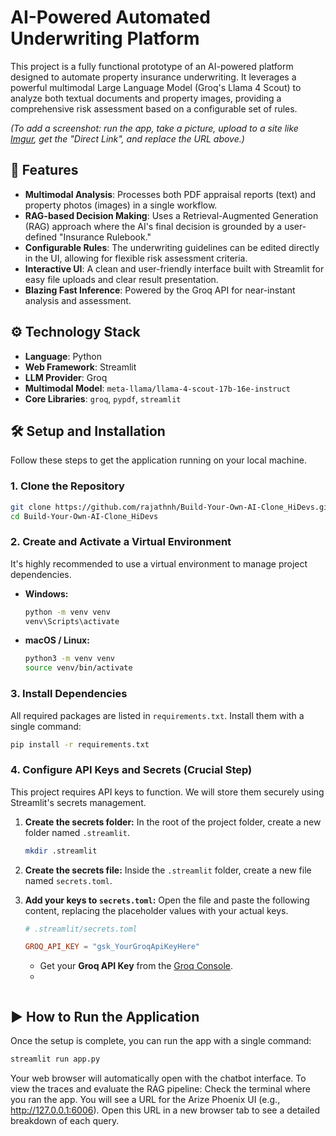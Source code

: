 # AI-Powered Automated Underwriting Platform

This project is a fully functional prototype of an AI-powered platform designed to automate property insurance underwriting. It leverages a powerful multimodal Large Language Model (Groq's Llama 4 Scout) to analyze both textual documents and property images, providing a comprehensive risk assessment based on a configurable set of rules.


*(To add a screenshot: run the app, take a picture, upload to a site like [Imgur](https://imgur.com/upload), get the "Direct Link", and replace the URL above.)*

## 🚀 Features

-   **Multimodal Analysis**: Processes both PDF appraisal reports (text) and property photos (images) in a single workflow.
-   **RAG-based Decision Making**: Uses a Retrieval-Augmented Generation (RAG) approach where the AI's final decision is grounded by a user-defined "Insurance Rulebook."
-   **Configurable Rules**: The underwriting guidelines can be edited directly in the UI, allowing for flexible risk assessment criteria.
-   **Interactive UI**: A clean and user-friendly interface built with Streamlit for easy file uploads and clear result presentation.
-   **Blazing Fast Inference**: Powered by the Groq API for near-instant analysis and assessment.

## ⚙️ Technology Stack

-   **Language**: Python
-   **Web Framework**: Streamlit
-   **LLM Provider**: Groq
-   **Multimodal Model**: `meta-llama/llama-4-scout-17b-16e-instruct`
-   **Core Libraries**: `groq`, `pypdf`, `streamlit`

## 🛠️ Setup and Installation

Follow these steps to get the application running on your local machine.


### 1. Clone the Repository

```bash
git clone https://github.com/rajathnh/Build-Your-Own-AI-Clone_HiDevs.git
cd Build-Your-Own-AI-Clone_HiDevs
```

### 2. Create and Activate a Virtual Environment

It's highly recommended to use a virtual environment to manage project dependencies.

-   **Windows:**

    ```bash
    python -m venv venv
    venv\Scripts\activate
    ```

-   **macOS / Linux:**

    ```bash
    python3 -m venv venv
    source venv/bin/activate
    ```

### 3. Install Dependencies

All required packages are listed in `requirements.txt`. Install them with a single command:

```bash
pip install -r requirements.txt
```
### 4. Configure API Keys and Secrets (Crucial Step)

This project requires API keys to function. We will store them securely using Streamlit's secrets management.

1.  **Create the secrets folder:** In the root of the project folder, create a new folder named `.streamlit`.

    ```bash
    mkdir .streamlit
    ```

2.  **Create the secrets file:** Inside the `.streamlit` folder, create a new file named `secrets.toml`.

3.  **Add your keys to `secrets.toml`:** Open the file and paste the following content, replacing the placeholder values with your actual keys.

    ```toml
    # .streamlit/secrets.toml

    GROQ_API_KEY = "gsk_YourGroqApiKeyHere"
    
    ```
    -   Get your **Groq API Key** from the [Groq Console](https://console.groq.com/keys).
    -   
    ```

## ▶️ How to Run the Application

Once the setup is complete, you can run the app with a single command:

```bash
streamlit run app.py
```
Your web browser will automatically open with the chatbot interface.
To view the traces and evaluate the RAG pipeline:
Check the terminal where you ran the app. You will see a URL for the Arize Phoenix UI (e.g., http://127.0.0.1:6006).
Open this URL in a new browser tab to see a detailed breakdown of each query.
